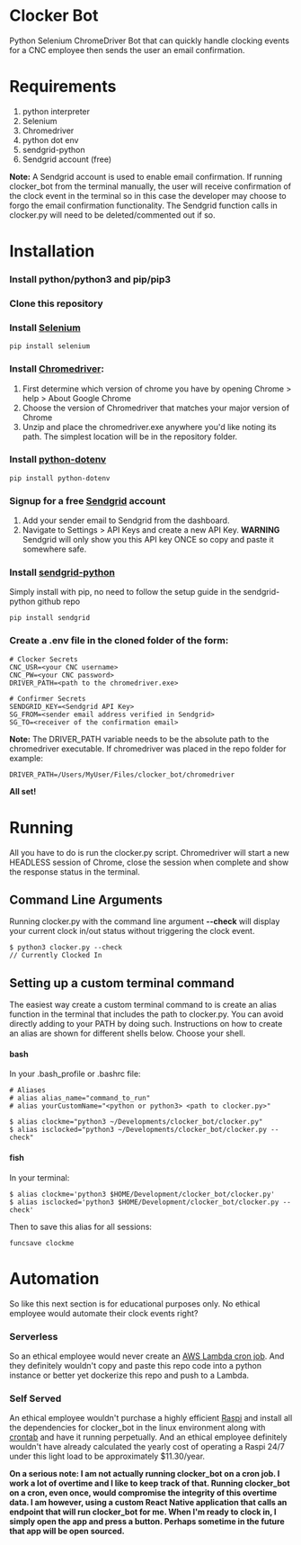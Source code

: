 # Clocker Bot

Python Selenium ChromeDriver Bot that can quickly handle clocking events for a CNC employee then sends the user an email confirmation.

# Requirements

1. python interpreter
2. Selenium
3. Chromedriver
4. python dot env
5. sendgrid-python
6. Sendgrid account (free)

**Note:** A Sendgrid account is used to enable email confirmation. If running clocker_bot from the terminal manually, the user will receive confirmation of the clock event in the terminal so in this case the developer may choose to forgo the email confirmation functionality. The Sendgrid function calls in clocker.py will need to be deleted/commented out if so.

# Installation

### Install python/python3 and pip/pip3

### Clone this repository

### Install [Selenium](https://selenium-python.readthedocs.io/installation.html)

```
pip install selenium
```

### Install [Chromedriver](https://chromedriver.chromium.org/):

1. First determine which version of chrome you have by opening Chrome > help > About Google Chrome
2. Choose the version of Chromedriver that matches your major version of Chrome
3. Unzip and place the chromedriver.exe anywhere you'd like noting its path. The simplest location will be in the repository folder.

### Install [python-dotenv](https://pypi.org/project/python-dotenv/)

```
pip install python-dotenv
```

### Signup for a free [Sendgrid](https://signup.sendgrid.com/) account

1. Add your sender email to Sendgrid from the dashboard.
2. Navigate to Settings > API Keys and create a new API Key.
   **WARNING** Sendgrid will only show you this API key ONCE so copy and paste it somewhere safe.

### Install [sendgrid-python](https://github.com/sendgrid/sendgrid-python)

Simply install with pip, no need to follow the setup guide in the sendgrid-python github repo

```
pip install sendgrid
```

### Create a .env file in the cloned folder of the form:

```
# Clocker Secrets
CNC_USR=<your CNC username>
CNC_PW=<your CNC password>
DRIVER_PATH=<path to the chromedriver.exe>

# Confirmer Secrets
SENDGRID_KEY=<Sendgrid API Key>
SG_FROM=<sender email address verified in Sendgrid>
SG_TO=<receiver of the confirmation email>
```

**Note:** The DRIVER_PATH variable needs to be the absolute path to the chromedriver executable. If chromedriver was placed in the repo folder for example:

```
DRIVER_PATH=/Users/MyUser/Files/clocker_bot/chromedriver
```

**All set!**

# Running

All you have to do is run the clocker.py script. Chromedriver will start a new HEADLESS session of Chrome, close the session when complete and show the response status in the terminal.

## Command Line Arguments

Running clocker.py with the command line argument **--check** will display your current clock in/out status without triggering the clock event.

```
$ python3 clocker.py --check
// Currently Clocked In
```

## Setting up a custom terminal command

The easiest way create a custom terminal command to is create an alias function in the terminal that includes the path to clocker.py. You can avoid directly adding to your PATH by doing such. Instructions on how to create an alias are shown for different shells below. Choose your shell.

#### bash

In your .bash_profile or .bashrc file:

```
# Aliases
# alias alias_name="command_to_run"
# alias yourCustomName="<python or python3> <path to clocker.py>"

$ alias clockme="python3 ~/Developments/clocker_bot/clocker.py"
$ alias isclocked="python3 ~/Developments/clocker_bot/clocker.py --check"
```

#### fish

In your terminal:

```
$ alias clockme='python3 $HOME/Development/clocker_bot/clocker.py'
$ alias isclocked='python3 $HOME/Development/clocker_bot/clocker.py --check'
```

Then to save this alias for all sessions:

```
funcsave clockme
```

# Automation

So like this next section is for educational purposes only. No ethical employee would automate their clock events right?

### Serverless

So an ethical employee would never create an [AWS Lambda cron job](https://docs.aws.amazon.com/lambda/latest/dg/services-cloudwatchevents-expressions.html). And they definitely wouldn't copy and paste this repo code into a python instance or better yet dockerize this repo and push to a Lambda.

### Self Served

An ethical employee wouldn't purchase a highly efficient [Raspi](https://www.amazon.com/dp/B07XTRFD3Z/ref=sspa_dk_detail_4?psc=1&pd_rd_i=B07XTRFD3Z&pd_rd_w=80WeJ&pf_rd_p=b34bfa80-68f6-4e86-a996-32f7afe08deb&pd_rd_wg=9h5ru&pf_rd_r=D5MJ2F5BD28DB3P81B8Y&pd_rd_r=a95cd0e0-35f9-413e-ad3b-714ab74dac2e&spLa=ZW5jcnlwdGVkUXVhbGlmaWVyPUFOTUVBT0tEV0cyOEUmZW5jcnlwdGVkSWQ9QTAxMjczMzZROU04OExZRzFSVTYmZW5jcnlwdGVkQWRJZD1BMDU1MTEwNDVUV0REQ0hGQ0NYSiZ3aWRnZXROYW1lPXNwX2RldGFpbCZhY3Rpb249Y2xpY2tSZWRpcmVjdCZkb05vdExvZ0NsaWNrPXRydWU=) and install all the dependencies for clocker_bot in the linux environment along with [crontab](https://opensource.com/article/17/11/how-use-cron-linux) and have it running perpetually. And an ethical employee definitely wouldn't have already calculated the yearly cost of operating a Raspi 24/7 under this light load to be approximately \$11.30/year.

**On a serious note: I am not actually running clocker_bot on a cron job. I work a lot of overtime and I like to keep track of that. Running clocker_bot on a cron, even once, would compromise the integrity of this overtime data. I am however, using a custom React Native application that calls an endpoint that will run clocker_bot for me. When I'm ready to clock in, I simply open the app and press a button. Perhaps sometime in the future that app will be open sourced.**
